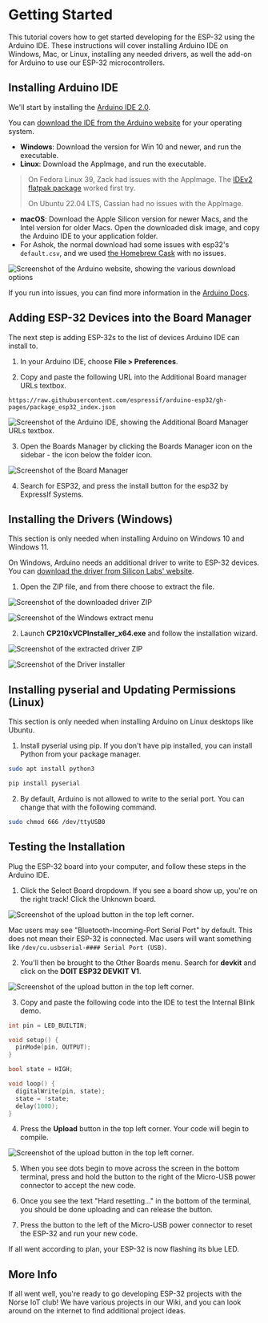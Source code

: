 # Getting Started

This tutorial covers how to get started developing for the ESP-32 using the Arduino IDE. These instructions will cover installing Arduino IDE on Windows, Mac, or Linux, installing any needed drivers, as well the add-on for Arduino to use our ESP-32 microcontrollers.

## Installing Arduino IDE

We'll start by installing the [Arduino IDE 2.0](https://www.arduino.cc/en/Tutorial/getting-started-with-ide-v2).

You can [download the IDE from the Arduino website](https://www.arduino.cc/en/software) for your operating system.

- **Windows**: Download the version for Win 10 and newer, and run the executable.
- **Linux**: Download the AppImage, and run the executable.
> On Fedora Linux 39, Zack had issues with the AppImage. The [IDEv2 flatpak package](https://flathub.org/apps/cc.arduino.IDE2) worked first try.
> 
> On Ubuntu 22.04 LTS, Cassian had no issues with the AppImage.
- **macOS**: Download the Apple Silicon version for newer Macs, and the Intel version for older Macs. Open the downloaded disk image, and copy the Arduino IDE to your application folder.
- For Ashok, the normal download had some issues with esp32's `default.csv`, and we used [the Homebrew Cask](https://formulae.brew.sh/cask/arduino-ide) with no issues.

![Screenshot of the Arduino website, showing the various download options](../assets/getting-started-download.png)

If you run into issues, you can find more information in the [Arduino Docs](https://docs.arduino.cc/software/ide-v2/tutorials/getting-started/ide-v2-downloading-and-installing/).

## Adding ESP-32 Devices into the Board Manager

The next step is adding ESP-32s to the list of devices Arduino IDE can install to.

1. In your Arduino IDE, choose **File > Preferences**.

2. Copy and paste the following URL into the Additional Board manager URLs textbox.

```
https://raw.githubusercontent.com/espressif/arduino-esp32/gh-pages/package_esp32_index.json
```

![Screenshot of the Arduino IDE, showing the Additional Board Manager URLs textbox.](../assets/getting-started-preferences.png)

3. Open the Boards Manager by clicking the Boards Manager icon on the sidebar - the icon below the folder icon.

![Screenshot of the Board Manager](../assets/getting-started-board-manager.png)

4. Search for ESP32, and press the install button for the esp32 by ExpressIf Systems.

## Installing the Drivers (Windows)

This section is only needed when installing Arduino on Windows 10 and Windows 11.

On Windows, Arduino needs an additional driver to write to ESP-32 devices. You can [download the driver from Silicon Labs' website](https://www.silabs.com/documents/public/software/CP210x_Windows_Drivers.zip).

1. Open the ZIP file, and from there choose to extract the file.

![Screenshot of the downloaded driver ZIP](../assets/getting-started-windows-open.png)

![Screenshot of the Windows extract menu](../assets/getting-started-windows-extract.png)


2. Launch **CP210xVCPInstaller_x64.exe** and follow the installation wizard.

![Screenshot of the extracted driver ZIP](../assets/getting-started-windows-open.png)

![Screenshot of the Driver installer](../assets/getting-started-windows-install.png)



## Installing pyserial and Updating Permissions (Linux)

This section is only needed when installing Arduino on Linux desktops like Ubuntu.

1. Install pyserial using pip. If you don't have pip installed, you can install Python from your package manager.

```bash
sudo apt install python3
```

```bash 
pip install pyserial
```

2. By default, Arduino is not allowed to write to the serial port. You can change that with the following command.

```bash 
sudo chmod 666 /dev/ttyUSB0
```

## Testing the Installation

Plug the ESP-32 board into your computer, and follow these steps in the Arduino IDE.

1. Click the Select Board dropdown. If you see a board show up, you're on the right track! Click the Unknown board.

![Screenshot of the upload button in the top left corner.](../assets/getting-started-select-board.png)

Mac users may see "Bluetooth-Incoming-Port Serial Port" by default. This does not mean their ESP-32 is connected. Mac users will want something like `/dev/cu.usbserial-#### Serial Port (USB)`.

2. You'll then be brought to the Other Boards menu. Search for **devkit** and click on the **DOIT ESP32 DEVKIT V1**.

![Screenshot of the upload button in the top left corner.](../assets/getting-started-other-board.png)

3. Copy and paste the following code into the IDE to test the Internal Blink demo.

```cpp
int pin = LED_BUILTIN;

void setup() {
  pinMode(pin, OUTPUT);
}

bool state = HIGH;

void loop() {
  digitalWrite(pin, state);
  state = !state;
  delay(1000);
}
```

4. Press the **Upload** button in the top left corner. Your code will begin to compile.

![Screenshot of the upload button in the top left corner.](../assets/getting-started-upload.png)

5. When you see dots begin to move across the screen in the bottom terminal, press and hold the button to the right of the Micro-USB power connector to accept the new code.

6. Once you see the text "Hard resetting..." in the bottom of the terminal, you should be done uploading and can release the button.

7. Press the button to the left of the Micro-USB power connector to reset the ESP-32 and run your new code.

If all went according to plan, your ESP-32 is now flashing its blue LED.

## More Info

If all went well, you're ready to go developing ESP-32 projects with the Norse IoT club! We have various projects in our Wiki, and you can look around on the internet to find additional project ideas.
